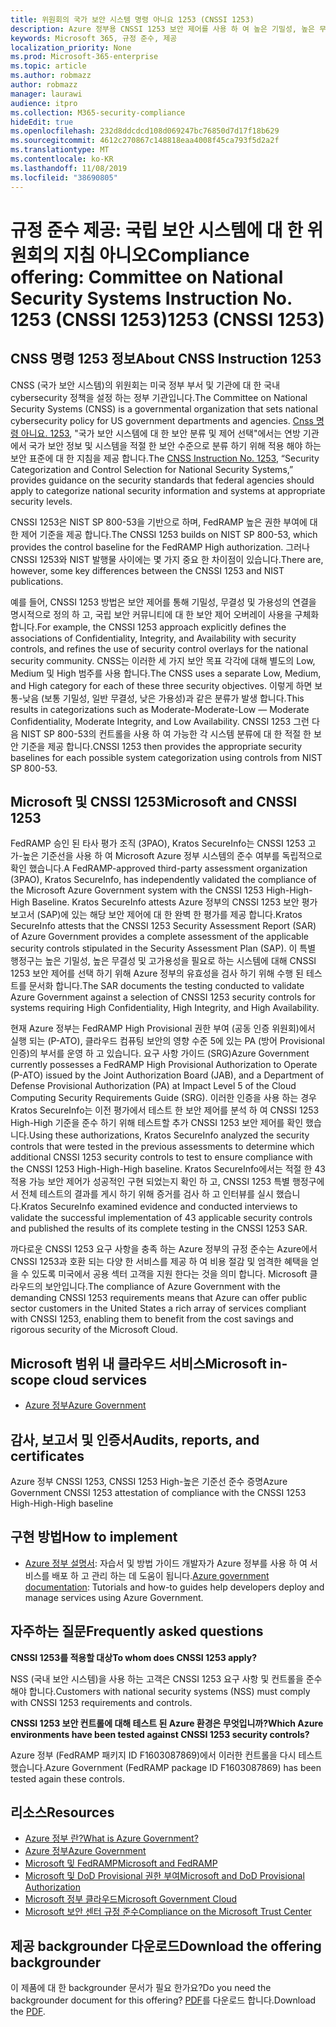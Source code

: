 ```yaml
---
title: 위원회의 국가 보안 시스템 명령 아니요 1253 (CNSSI 1253)
description: Azure 정부용 CNSSI 1253 보안 제어를 사용 하 여 높은 기밀성, 높은 무결성 및 높은 가용성이 필요한 미국 정부 시스템을 지원 합니다.
keywords: Microsoft 365, 규정 준수, 제공
localization_priority: None
ms.prod: Microsoft-365-enterprise
ms.topic: article
ms.author: robmazz
author: robmazz
manager: laurawi
audience: itpro
ms.collection: M365-security-compliance
hideEdit: true
ms.openlocfilehash: 232d8ddcdcd108d069247bc76850d7d17f18b629
ms.sourcegitcommit: 4612c270867c148818eaa4008f45ca793f5d2a2f
ms.translationtype: MT
ms.contentlocale: ko-KR
ms.lasthandoff: 11/08/2019
ms.locfileid: "38690805"
---
```

# <a name="compliance-offering-committee-on-national-security-systems-instruction-no-1253-cnssi-1253"></a><span data-ttu-id="1e5df-105">규정 준수 제공: 국립 보안 시스템에 대 한 위원회의 지침 아니오</span><span class="sxs-lookup"><span data-stu-id="1e5df-105">Compliance offering: Committee on National Security Systems Instruction No.</span></span> <span data-ttu-id="1e5df-106">1253 (CNSSI 1253)</span><span class="sxs-lookup"><span data-stu-id="1e5df-106">1253 (CNSSI 1253)</span></span>

## <a name="about-cnss-instruction-1253"></a><span data-ttu-id="1e5df-107">CNSS 명령 1253 정보</span><span class="sxs-lookup"><span data-stu-id="1e5df-107">About CNSS Instruction 1253</span></span>

<span data-ttu-id="1e5df-108">CNSS (국가 보안 시스템)의 위원회는 미국 정부 부서 및 기관에 대 한 국내 cybersecurity 정책을 설정 하는 정부 기관입니다.</span><span class="sxs-lookup"><span data-stu-id="1e5df-108">The Committee on National Security Systems (CNSS) is a governmental organization that sets national cybersecurity policy for US government departments and agencies.</span></span> <span data-ttu-id="1e5df-109">[Cnss 명령 아니요. 1253](https://www.dss.mil/Portals/69/documents/io/rmf/CNSSI_No1253.pdf), "국가 보안 시스템에 대 한 보안 분류 및 제어 선택"에서는 연방 기관에서 국가 보안 정보 및 시스템을 적절 한 보안 수준으로 분류 하기 위해 적용 해야 하는 보안 표준에 대 한 지침을 제공 합니다.</span><span class="sxs-lookup"><span data-stu-id="1e5df-109">The [CNSS Instruction No. 1253](https://www.dss.mil/Portals/69/documents/io/rmf/CNSSI_No1253.pdf), “Security Categorization and Control Selection for National Security Systems,” provides guidance on the security standards that federal agencies should apply to categorize national security information and systems at appropriate security levels.</span></span>  
  
<span data-ttu-id="1e5df-110">CNSSI 1253은 NIST SP 800-53을 기반으로 하며, FedRAMP 높은 권한 부여에 대 한 제어 기준을 제공 합니다.</span><span class="sxs-lookup"><span data-stu-id="1e5df-110">The CNSSI 1253 builds on NIST SP 800-53, which provides the control baseline for the FedRAMP High authorization.</span></span> <span data-ttu-id="1e5df-111">그러나 CNSSI 1253와 NIST 발행물 사이에는 몇 가지 중요 한 차이점이 있습니다.</span><span class="sxs-lookup"><span data-stu-id="1e5df-111">There are, however, some key differences between the CNSSI 1253 and NIST publications.</span></span>  
  
<span data-ttu-id="1e5df-112">예를 들어, CNSSI 1253 방법은 보안 제어를 통해 기밀성, 무결성 및 가용성의 연결을 명시적으로 정의 하 고, 국립 보안 커뮤니티에 대 한 보안 제어 오버레이 사용을 구체화 합니다.</span><span class="sxs-lookup"><span data-stu-id="1e5df-112">For example, the CNSSI 1253 approach explicitly defines the associations of Confidentiality, Integrity, and Availability with security controls, and refines the use of security control overlays for the national security community.</span></span> <span data-ttu-id="1e5df-113">CNSS는 이러한 세 가지 보안 목표 각각에 대해 별도의 Low, Medium 및 High 범주를 사용 합니다.</span><span class="sxs-lookup"><span data-stu-id="1e5df-113">The CNSS uses a separate Low, Medium, and High category for each of these three security objectives.</span></span> <span data-ttu-id="1e5df-114">이렇게 하면 보통-낮음 (보통 기밀성, 일반 무결성, 낮은 가용성)과 같은 분류가 발생 합니다.</span><span class="sxs-lookup"><span data-stu-id="1e5df-114">This results in categorizations such as Moderate-Moderate-Low — Moderate Confidentiality, Moderate Integrity, and Low Availability.</span></span> <span data-ttu-id="1e5df-115">CNSSI 1253 그런 다음 NIST SP 800-53의 컨트롤을 사용 하 여 가능한 각 시스템 분류에 대 한 적절 한 보안 기준을 제공 합니다.</span><span class="sxs-lookup"><span data-stu-id="1e5df-115">CNSSI 1253 then provides the appropriate security baselines for each possible system categorization using controls from NIST SP 800-53.</span></span>

## <a name="microsoft-and-cnssi-1253"></a><span data-ttu-id="1e5df-116">Microsoft 및 CNSSI 1253</span><span class="sxs-lookup"><span data-stu-id="1e5df-116">Microsoft and CNSSI 1253</span></span>

<span data-ttu-id="1e5df-117">FedRAMP 승인 된 타사 평가 조직 (3PAO), Kratos SecureInfo는 CNSSI 1253 고가-높은 기준선을 사용 하 여 Microsoft Azure 정부 시스템의 준수 여부를 독립적으로 확인 했습니다.</span><span class="sxs-lookup"><span data-stu-id="1e5df-117">A FedRAMP-approved third-party assessment organization (3PAO), Kratos SecureInfo, has independently validated the compliance of the Microsoft Azure Government system with the CNSSI 1253 High-High-High Baseline.</span></span> <span data-ttu-id="1e5df-118">Kratos SecureInfo attests Azure 정부의 CNSSI 1253 보안 평가 보고서 (SAP)에 있는 해당 보안 제어에 대 한 완벽 한 평가를 제공 합니다.</span><span class="sxs-lookup"><span data-stu-id="1e5df-118">Kratos SecureInfo attests that the CNSSI 1253 Security Assessment Report (SAR) of Azure Government provides a complete assessment of the applicable security controls stipulated in the Security Assessment Plan (SAP).</span></span> <span data-ttu-id="1e5df-119">이 특별 행정구는 높은 기밀성, 높은 무결성 및 고가용성을 필요로 하는 시스템에 대해 CNSSI 1253 보안 제어를 선택 하기 위해 Azure 정부의 유효성을 검사 하기 위해 수행 된 테스트를 문서화 합니다.</span><span class="sxs-lookup"><span data-stu-id="1e5df-119">The SAR documents the testing conducted to validate Azure Government against a selection of CNSSI 1253 security controls for systems requiring High Confidentiality, High Integrity, and High Availability.</span></span>  
  
<span data-ttu-id="1e5df-120">현재 Azure 정부는 FedRAMP High Provisional 권한 부여 (공동 인증 위원회)에서 실행 되는 (P-ATO), 클라우드 컴퓨팅 보안의 영향 수준 5에 있는 PA (방어 Provisional 인증)의 부서를 운영 하 고 있습니다. 요구 사항 가이드 (SRG)</span><span class="sxs-lookup"><span data-stu-id="1e5df-120">Azure Government currently possesses a FedRAMP High Provisional Authorization to Operate (P-ATO) issued by the Joint Authorization Board (JAB), and a Department of Defense Provisional Authorization (PA) at Impact Level 5 of the Cloud Computing Security Requirements Guide (SRG).</span></span> <span data-ttu-id="1e5df-121">이러한 인증을 사용 하는 경우 Kratos SecureInfo는 이전 평가에서 테스트 한 보안 제어를 분석 하 여 CNSSI 1253 High-High 기준을 준수 하기 위해 테스트할 추가 CNSSI 1253 보안 제어를 확인 했습니다.</span><span class="sxs-lookup"><span data-stu-id="1e5df-121">Using these authorizations, Kratos SecureInfo analyzed the security controls that were tested in the previous assessments to determine which additional CNSSI 1253 security controls to test to ensure compliance with the CNSSI 1253 High-High-High baseline.</span></span> <span data-ttu-id="1e5df-122">Kratos SecureInfo에서는 적절 한 43 적용 가능 보안 제어가 성공적인 구현 되었는지 확인 하 고, CNSSI 1253 특별 행정구에서 전체 테스트의 결과를 게시 하기 위해 증거를 검사 하 고 인터뷰를 실시 했습니다.</span><span class="sxs-lookup"><span data-stu-id="1e5df-122">Kratos SecureInfo examined evidence and conducted interviews to validate the successful implementation of 43 applicable security controls and published the results of its complete testing in the CNSSI 1253 SAR.</span></span>  
  
<span data-ttu-id="1e5df-123">까다로운 CNSSI 1253 요구 사항을 충족 하는 Azure 정부의 규정 준수는 Azure에서 CNSSI 1253과 호환 되는 다양 한 서비스를 제공 하 여 비용 절감 및 엄격한 혜택을 얻을 수 있도록 미국에서 공용 섹터 고객을 지원 한다는 것을 의미 합니다. Microsoft 클라우드의 보안입니다.</span><span class="sxs-lookup"><span data-stu-id="1e5df-123">The compliance of Azure Government with the demanding CNSSI 1253 requirements means that Azure can offer public sector customers in the United States a rich array of services compliant with CNSSI 1253, enabling them to benefit from the cost savings and rigorous security of the Microsoft Cloud.</span></span>

## <a name="microsoft-in-scope-cloud-services"></a><span data-ttu-id="1e5df-124">Microsoft 범위 내 클라우드 서비스</span><span class="sxs-lookup"><span data-stu-id="1e5df-124">Microsoft in-scope cloud services</span></span>

- [<span data-ttu-id="1e5df-125">Azure 정부</span><span class="sxs-lookup"><span data-stu-id="1e5df-125">Azure Government</span></span>](https://aka.ms/AzureCompliance)

## <a name="audits-reports-and-certificates"></a><span data-ttu-id="1e5df-126">감사, 보고서 및 인증서</span><span class="sxs-lookup"><span data-stu-id="1e5df-126">Audits, reports, and certificates</span></span>

<span data-ttu-id="1e5df-127">Azure 정부 CNSSI 1253, CNSSI 1253 High-높은 기준선 준수 증명</span><span class="sxs-lookup"><span data-stu-id="1e5df-127">Azure Government CNSSI 1253 attestation of compliance with the CNSSI 1253 High-High-High baseline</span></span>

## <a name="how-to-implement"></a><span data-ttu-id="1e5df-128">구현 방법</span><span class="sxs-lookup"><span data-stu-id="1e5df-128">How to implement</span></span>

- <span data-ttu-id="1e5df-129">[Azure 정부 설명서](https://docs.microsoft.com/azure/azure-government/): 자습서 및 방법 가이드 개발자가 Azure 정부를 사용 하 여 서비스를 배포 하 고 관리 하는 데 도움이 됩니다.</span><span class="sxs-lookup"><span data-stu-id="1e5df-129">[Azure government documentation](https://docs.microsoft.com/azure/azure-government/): Tutorials and how-to guides help developers deploy and manage services using Azure Government.</span></span>

## <a name="frequently-asked-questions"></a><span data-ttu-id="1e5df-130">자주하는 질문</span><span class="sxs-lookup"><span data-stu-id="1e5df-130">Frequently asked questions</span></span>

<span data-ttu-id="1e5df-131">**CNSSI 1253를 적용할 대상**</span><span class="sxs-lookup"><span data-stu-id="1e5df-131">**To whom does CNSSI 1253 apply?**</span></span>

<span data-ttu-id="1e5df-132">NSS (국내 보안 시스템)을 사용 하는 고객은 CNSSI 1253 요구 사항 및 컨트롤을 준수 해야 합니다.</span><span class="sxs-lookup"><span data-stu-id="1e5df-132">Customers with national security systems (NSS) must comply with CNSSI 1253 requirements and controls.</span></span>

<span data-ttu-id="1e5df-133">**CNSSI 1253 보안 컨트롤에 대해 테스트 된 Azure 환경은 무엇입니까?**</span><span class="sxs-lookup"><span data-stu-id="1e5df-133">**Which Azure environments have been tested against CNSSI 1253 security controls?**</span></span>

<span data-ttu-id="1e5df-134">Azure 정부 (FedRAMP 패키지 ID F1603087869)에서 이러한 컨트롤을 다시 테스트 했습니다.</span><span class="sxs-lookup"><span data-stu-id="1e5df-134">Azure Government (FedRAMP package ID F1603087869) has been tested again these controls.</span></span>

## <a name="resources"></a><span data-ttu-id="1e5df-135">리소스</span><span class="sxs-lookup"><span data-stu-id="1e5df-135">Resources</span></span>

- [<span data-ttu-id="1e5df-136">Azure 정부 란?</span><span class="sxs-lookup"><span data-stu-id="1e5df-136">What is Azure Government?</span></span>](https://docs.microsoft.com/azure/azure-government/documentation-government-welcome)
- [<span data-ttu-id="1e5df-137">Azure 정부</span><span class="sxs-lookup"><span data-stu-id="1e5df-137">Azure Government</span></span>](https://aka.ms/Azure-Government)
- [<span data-ttu-id="1e5df-138">Microsoft 및 FedRAMP</span><span class="sxs-lookup"><span data-stu-id="1e5df-138">Microsoft and FedRAMP</span></span>](offering-fedramp.md)
- [<span data-ttu-id="1e5df-139">Microsoft 및 DoD Provisional 권한 부여</span><span class="sxs-lookup"><span data-stu-id="1e5df-139">Microsoft and DoD Provisional Authorization</span></span>](offering-DoD-DISA-L2-L4-L5.md)
- [<span data-ttu-id="1e5df-140">Microsoft 정부 클라우드</span><span class="sxs-lookup"><span data-stu-id="1e5df-140">Microsoft Government Cloud</span></span>](https://www.microsoft.com/enterprise/government)
- [<span data-ttu-id="1e5df-141">Microsoft 보안 센터 규정 준수</span><span class="sxs-lookup"><span data-stu-id="1e5df-141">Compliance on the Microsoft Trust Center</span></span>](https://www.microsoft.com/trust-center/compliance/compliance-overview)

## <a name="download-the-offering-backgrounder"></a><span data-ttu-id="1e5df-142">제공 backgrounder 다운로드</span><span class="sxs-lookup"><span data-stu-id="1e5df-142">Download the offering backgrounder</span></span>

<span data-ttu-id="1e5df-143">이 제품에 대 한 backgrounder 문서가 필요 한가요?</span><span class="sxs-lookup"><span data-stu-id="1e5df-143">Do you need the backgrounder document for this offering?</span></span> <span data-ttu-id="1e5df-144">[PDF](https://download.microsoft.com/download/6/E/C/6EC27E89-826E-44CB-A107-2A37AC879206/CNSSI_1253-Compliance.pdf)를 다운로드 합니다.</span><span class="sxs-lookup"><span data-stu-id="1e5df-144">Download the [PDF](https://download.microsoft.com/download/6/E/C/6EC27E89-826E-44CB-A107-2A37AC879206/CNSSI_1253-Compliance.pdf).</span></span>
